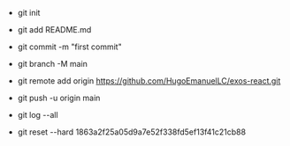 * git init
* git add README.md
* git commit -m "first commit"
* git branch -M main
* git remote add origin https://github.com/HugoEmanuelLC/exos-react.git
* git push -u origin main


* git log --all
* git reset --hard 1863a2f25a05d9a7e52f338fd5ef13f41c21cb88
